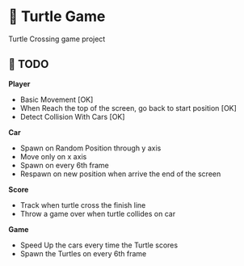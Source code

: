 # 🐢 Turtle Game

Turtle Crossing game project

## 📝 TODO

**Player**
- Basic Movement [OK]
- When Reach the top of the screen, go back to start position [OK]
- Detect Collision With Cars [OK]

**Car**
- Spawn on Random Position through y axis
- Move only on x axis
- Spawn on every 6th frame
- Respawn on new position when arrive the end of the screen

**Score**
- Track when turtle cross the finish line
- Throw a game over when turtle collides on car

**Game**
- Speed Up the cars every time the Turtle scores
- Spawn the Turtles on every 6th frame